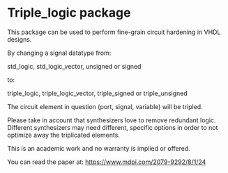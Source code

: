 Triple_logic package
====================

This package can be used to perform fine-grain circuit hardening in VHDL designs.

By changing a signal datatype from:

  std_logic, std_logic_vector, unsigned or signed

to:

  triple_logic, triple_logic_vector, triple_signed or triple_unsigned

The circuit element in question (port, signal, variable) will be tripled.

Please take in account that synthesizers love to remove redundant logic. Different synthesizers may need
different, specific options in order to not optimize away the triplicated elements.

This is an academic work and no warranty is implied or offered.

You can read the paper at: https://www.mdpi.com/2079-9292/8/1/24

